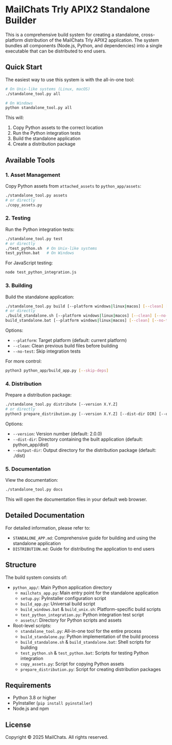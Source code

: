 # MailChats Trly APIX2 Standalone Builder

This is a comprehensive build system for creating a standalone, cross-platform distribution of the MailChats Trly APIX2 application. The system bundles all components (Node.js, Python, and dependencies) into a single executable that can be distributed to end users.

## Quick Start

The easiest way to use this system is with the all-in-one tool:

```bash
# On Unix-like systems (Linux, macOS)
./standalone_tool.py all

# On Windows
python standalone_tool.py all
```

This will:
1. Copy Python assets to the correct location
2. Run the Python integration tests
3. Build the standalone application
4. Create a distribution package

## Available Tools

### 1. Asset Management

Copy Python assets from `attached_assets` to `python_app/assets`:

```bash
./standalone_tool.py assets
# or directly
./copy_assets.py
```

### 2. Testing

Run the Python integration tests:

```bash
./standalone_tool.py test
# or directly
./test_python.sh  # On Unix-like systems
test_python.bat   # On Windows
```

For JavaScript testing:

```bash
node test_python_integration.js
```

### 3. Building

Build the standalone application:

```bash
./standalone_tool.py build [--platform windows|linux|macos] [--clean] [--no-test]
# or directly
./build_standalone.sh [--platform windows|linux|macos] [--clean] [--no-test]  # On Unix-like systems
build_standalone.bat [--platform windows|linux|macos] [--clean] [--no-test]   # On Windows
```

Options:
- `--platform`: Target platform (default: current platform)
- `--clean`: Clean previous build files before building
- `--no-test`: Skip integration tests

For more control:

```bash
python3 python_app/build_app.py [--skip-deps]
```

### 4. Distribution

Prepare a distribution package:

```bash
./standalone_tool.py distribute [--version X.Y.Z]
# or directly
python3 prepare_distribution.py [--version X.Y.Z] [--dist-dir DIR] [--output-dir DIR]
```

Options:
- `--version`: Version number (default: 2.0.0)
- `--dist-dir`: Directory containing the built application (default: python_app/dist)
- `--output-dir`: Output directory for the distribution package (default: ./dist)

### 5. Documentation

View the documentation:

```bash
./standalone_tool.py docs
```

This will open the documentation files in your default web browser.

## Detailed Documentation

For detailed information, please refer to:

- `STANDALONE_APP.md`: Comprehensive guide for building and using the standalone application
- `DISTRIBUTION.md`: Guide for distributing the application to end users

## Structure

The build system consists of:

- `python_app/`: Main Python application directory
  - `mailchats_app.py`: Main entry point for the standalone application
  - `setup.py`: PyInstaller configuration script
  - `build_app.py`: Universal build script
  - `build_windows.bat` & `build_unix.sh`: Platform-specific build scripts
  - `test_python_integration.py`: Python integration test script
  - `assets/`: Directory for Python scripts and assets
- Root-level scripts:
  - `standalone_tool.py`: All-in-one tool for the entire process
  - `build_standalone.py`: Python implementation of the build process
  - `build_standalone.sh` & `build_standalone.bat`: Shell scripts for building
  - `test_python.sh` & `test_python.bat`: Scripts for testing Python integration
  - `copy_assets.py`: Script for copying Python assets
  - `prepare_distribution.py`: Script for creating distribution packages

## Requirements

- Python 3.8 or higher
- PyInstaller (`pip install pyinstaller`)
- Node.js and npm

## License

Copyright © 2025 MailChats. All rights reserved.